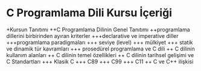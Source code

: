 # C Programlama Dili Kursu İçeriği

+Kursun Tanıtımı
++C Programlama Dilinin Genel Tanıtımı
++programlama dillerini birbirinden ayıran kriterler
	+++declarative ve imperative diller
	+++programlama paradigmaları
	+++ seviye (level)
	+++ mülkiyet
	+++ statik ve dinamik tür kavramları
	+++ prosedürel programlama ve C dili
++ C dilinin kullanım alanları
++ C dilinin temel özellikleri
++ C dilinin tarihsel gelişimi ve C Standartları
	+++ Klasik C
	+++ C89
	+++ C99
	+++ C11
++ C ve C++ ilişkisi
